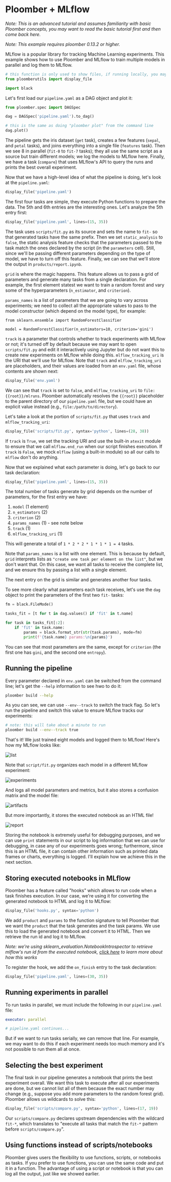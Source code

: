 # Ploomber + MLflow

*Note: This is an advanced tutorial and assumes familiarity with basic Ploomber concepts, you may want to read the basic tutorial first and then come back here.*

*Note: This example requires ploomber 0.13.2 or higher.*

MLflow is a popular library for tracking Machine Learning experiments. This example shows how to use Ploomber and MLflow to train multiple models in parallel and log them to MLflow.

```python
# this function is only used to show files, if running locally, you may skip cell's calling this function
from ploomberutils import display_file

import black
```

Let's first load our `pipeline.yaml` as a DAG object and plot it:

```python
from ploomber.spec import DAGSpec
```

```python
dag = DAGSpec('pipeline.yaml').to_dag()

# this is the same as doing "ploomber plot" from the command line
dag.plot()
```

The pipeline gets the iris dataset (`get` task), creates a few features (`sepal`, and `petal` tasks), and joins everything into a single file (`features` task). Then we see 8 in parallel (`fit-0` to `fit-7` tasks); they all use the same script as a source but train different models; we log the models to MLflow here. Finally, we have a task (`compare`) that uses MLflow's API to query the runs and prints the best overall experiment.

Now that we have a high-level idea of what the pipeline is doing, let's look at the `pipeline.yaml`:

```python
display_file('pipeline.yaml')
```

The first four tasks are simple, they execute Python functions to prepare the data. The 5th and 6th entries are the interesting ones. Let's analyze the 5th entry first:

```python
display_file('pipeline.yaml', lines=(15, 35))
```

<!-- #region -->
The task uses `scripts/fit.py` as its source and sets the name to `fit-` so that generated tasks have the same prefix. Then we set `static_analysis` to `false`, the static analysis feature checks that the parameters passed to the task match the ones declared by the script (in the `parameters` cell). Still, since we'll be passing different parameters depending on the type of model, we have to turn off this feature. Finally, we can see that we'll store the output in `products/report.ipynb`.

`grid` is where the magic happens. This feature allows us to pass a grid of parameters and generate many tasks from a single declaration. For example, the first element statest we want to train a random forest and vary some of the hyperparameters (`n_estimator`, and `criterion`).

`params_names` is a list of parameters that we are going to vary across experiments; we need to collect all the appropriate values to pass to the model constructor (which depend on the model type), for example:

```pythonthon
from sklearn.ensemble import RandomForestClassifier

model = RandomForestClassifier(n_estimators=10, criterion='gini')
```

`track` is a parameter that controls whether to track experiments with MLflow or not; it's turned off by default because we may want to open `scripts/fit.py` and edit it interactively using Jupyter but do not want this to create new experiments on MLflow while doing this. `mlflow_tracking_uri` is the URI that we'll use for MLflow. Note that `track` and `mlflow_tracking_uri` are placeholders, and their values are loaded from an `env.yaml` file, whose contents are shown next:
<!-- #endregion -->

```python
display_file('env.yaml')
```

We can see that `track` is set to `false`, and `mlflow_tracking_uri` to `file:{{root}}/mlruns`. Ploomber automatically resolves the `{{root}}` placeholder to the parent directory of our `pipeline.yaml` file, but we could have an explicit value instead (e.g., `file:/path/to/directory`).

Let's take a look at the portion of `scripts/fit.py` that uses `track` and `mlflow_tracking_uri`:

```python
display_file('scripts/fit.py', syntax='python', lines=(28, 38))
```

<!-- #region -->
If `track` is `True`, we set the tracking URI and use the built-in `atexit` module to ensure that we call `mlflow.end_run` when our script finishes execution. If `track` is `False`, we mock `mlflow` (using a built-in module) so all our calls to `mlflow` don't do anything.


Now that we explained what each parameter is doing, let's go back to our task declaration:
<!-- #endregion -->

```python
display_file('pipeline.yaml', lines=(15, 35))
```

The total number of tasks generate by grid depends on the number of parameters, for the first entry we have:

1. `model` (1 element)
2. `n_estimators` (2)
3. `criterion` (2)
4. `params_names` (1) - see note below
5. `track` (1)
6. `mlflow_tracking_uri` (1)

This will generate a total of `1 * 2 * 2 * 1 * 1 * 1 = 4` tasks.

Note that `params_names` is a list with one element. This is because by default, `grid` interprets lists as `"create one task per element on the list"`, but we don't want that. On this case, we want all tasks to receive the complete list, and we ensure this by passing a list with a single element.

The next entry on the grid is similar and generates another four tasks.

To see more clearly what parameters each task receives, let's use the `dag` object to print the parameters of the first two `fit-` tasks:

```python
fm = black.FileMode()

tasks_fit = [t for t in dag.values() if 'fit' in t.name]

for task in tasks_fit[:2]:
    if 'fit' in task.name:
        params = black.format_str(str(task.params), mode=fm)
        print(f'{task.name} params:\n{params}')
```

You can see that most parameters are the same, except for `criterion` (the first one has `gini`, and the second one `entropy`).


## Running the pipeline

Every parameter declared in `env.yaml` can be switched from the command line; let's get the `--help` information to see hwo to do it:

```bash tags=["bash"]
ploomber build --help
```

As you can see, we can use `--env--track` to switch the track flag. So let's run the pipeline and switch this value to ensure MLflow tracks our experiments:

```bash tags=["bash"]
# note: this will take about a minute to run
ploomber build --env--track true
```

That's it! We just trained eight models and logged them to MLflow! Here's how my MLflow looks like:

![list](images/list.png)

Note that `script/fit.py` organizes each model in a different MLflow experiment:

![experiments](images/experiments.png)

And logs all model parameters and metrics, but it also stores a confusion matrix and the model file:

![artifacts](images/artifacts.png)

But more importantly, it stores the executed notebook as an HTML file!

![report](images/report.png)

Storing the notebook is extremely useful for debugging purposes, and we can use `print` statements in our script to log information that we can use for debugging, in case any of our experiments goes wrong; furthermore, since this is an HTML file, it can contain other information such as printed data frames or charts, everything is logged. I'll explain how we achieve this in the next section.


## Storing executed notebooks in MLflow

Ploomber has a feature called "hooks" which allows to run code when a task finishes execution. In our case, we're using it for converting the generated notebook to HTML and log it to MLflow:

```python
display_file('hooks.py', syntax='python')
```

We add `product` and `params` to the function signature to tell Ploomber that we want the `product` that the task generates and the task params. We use this to load the generated notebook and convert it to HTML. Then we retrieve the run id and log it to MLflow.

*Note: we're using sklearn_evaluation.NotebookIntrospector to retrieve mlflow's run id from the executed notebook, [click here](https://sklearn-evaluation.readthedocs.io/en/stable/user_guide/NotebookCollection.html) to learn more about how this works*

To register the hook, we add the `on_finish` entry to the task declaration:

```python
display_file('pipeline.yaml', lines=(30, 35))
```

## Running experiments in parallel

To run tasks in parallel, we must include the following in our `pipeline.yaml` file:

```yaml
executor: parallel

# pipeline.yaml continues...
```

But if we want to run tasks serially, we can remove that line. For example, we may want to do this if each experiment needs too much memory and it's not possible to run them all at once.


## Selecting the best experiment

The final task in our pipeline generates a notebook that prints the best experiment overall. We want this task to execute after all our experiments are done, but we cannot list all of them because the exact number may change (e.g., suppose you add more parameters to the random forest grid). Ploomber allows us wildcards to solve this:

```python
display_file('scripts/compare.py', syntax='python', lines=(17, 19))
```

Our `scripts/compare.py` declares upstream dependencies with the wildcard `fit-*`, which translates to "execute all tasks that match the `fit-*` pattern before `scripts/compare.py`".


## Using functions instead of scripts/notebooks

Ploomber gives users the flexibility to use functions, scripts, or notebooks as tasks. If you prefer to use functions, you can use the same code and put it in a function. The advantage of using a script or notebook is that you can log all the output, just like we showed earlier.
